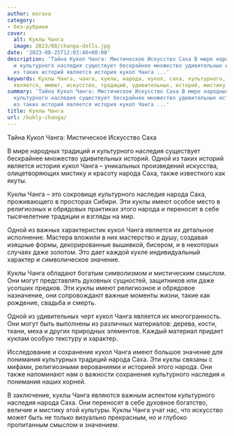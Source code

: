 ```yaml
---
author: morava
category:
- без-рубрики
cover:
  alt: Куклы Чанга
  image: 2023/08/changa-dolls.jpg
date: '2023-08-25T12:03:46+00:00'
description: 'Тайна Кукол Чанга: Мистическое Искусство Саха В мире народных традиций
  и культурного наследия существует бескрайнее множество удивительных историй. Одной
  из таких историй является история кукол Чанга ...'
keywords: Куклы Чанга, чанга, куклы, народа, кукол, саха, культурного, наследия, одной,
  является, имеют, искусство, традиций, удивительных, историй, мистику
summary: 'Тайна Кукол Чанга: Мистическое Искусство Саха В мире народных традиций и
  культурного наследия существует бескрайнее множество удивительных историй. Одной
  из таких историй является история кукол Чанга ...'
title: Куклы Чанга
url: /kukly-changa/
---
```


Тайна Кукол Чанга: Мистическое Искусство Саха

В мире народных традиций и культурного наследия существует бескрайнее множество удивительных историй. Одной из таких историй является история кукол Чанга – уникальных произведений искусства, олицетворяющих мистику и красоту народа Саха, также известного как якуты.

Куклы Чанга – это сокровище культурного наследия народа Саха, проживающего в просторах Сибири. Эти куклы имеют особое место в религиозных и обрядовых практиках этого народа и переносят в себе тысячелетние традиции и взгляды на мир.

Одной из важных характеристик кукол Чанга является их детальное исполнение. Мастера вложили в них мастерство и душу, создавая изящные формы, декорированные вышивкой, бисером, и в некоторых случаях даже золотом. Это дает каждой кукле индивидуальный характер и символическое значение.

Куклы Чанга обладают богатым символизмом и мистическим смыслом. Они могут представлять духовных сущностей, защитников или даже усопших предков. Эти куклы имеют религиозное и обрядовое назначение, они сопровождают важные моменты жизни, такие как рождение, свадьба и смерть.

Одной из удивительных черт кукол Чанга является их многогранность. Они могут быть выполнены из различных материалов: дерева, кости, ткани, меха и других природных элементов. Каждый материал придает куклам особую текстуру и характер.

Исследование и сохранение кукол Чанга имеют большое значение для понимания культурных традиций народа Саха. Эти куклы связаны с мифами, религиозными верованиями и историей этого народа. Они также напоминают нам о важности сохранения культурного наследия и понимания наших корней.

В заключение, куклы Чанга являются важным аспектом культурного наследия народа Саха. Они переносят в себе духовное богатство, величие и мистику этой культуры. Куклы Чанга учат нас, что искусство может быть не только визуально прекрасным, но и глубоко пропитанным смыслом и значением.